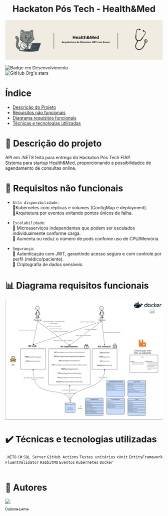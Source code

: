 ﻿﻿<h1 align="center"> Hackaton Pós Tech - Health&Med </h1>

![Capa com o nome do curso da pós graduação](./Assets/capa-readme.jpg)

![Badge em Desenvolvimento](http://img.shields.io/static/v1?label=STATUS&message=FINALIZADO&color=RED&style=for-the-badge)
<br>![GitHub Org's stars](https://img.shields.io/github/stars/DalianeLeme?style=social)</br>

# Índice 

* [Descrição do Projeto](#Descrição-do-projeto)
* [Requisitos não funcionais](#Requisitos-não-funcionais)
* [Diagrama requisitos funcionais](#Diagrama-requisitos-funcionais)
* [Técnicas e tecnologias utilizadas](#Técnicas-e-tecnologias-utilizadas)

# :pushpin: Descrição do projeto
API em .NET8 feita para entrega do Hackaton Pós Tech FIAP. <br>
Sistema para startup Health&Med, proporcionando a possibilidadce de agendamento de consultas online. </br>

# :notebook: Requisitos não funcionais
- `Alta disponibilidade`: </br>
:bookmark_tabs:Kubernetes com réplicas e volumes (ConfigMap e deployment). </br>
:bookmark_tabs:Arquitetura por eventos evitando pontos únicos de falha. </br>

- `Escalabilidade`:  </br>
:small_red_triangle_down: Microsserviços independentes que podem ser escalados individualmente conforme carga. </br>
:small_red_triangle_down: Aumenta ou reduz o número de pods confome uso de CPU/Memória. </br>

- `Segurança`:  </br>
:small_blue_diamond: Autenticação com JWT, garantindo acesso seguro e com controle por perfil (médico/paciente). </br>
:small_blue_diamond: Criptografia de dados sensíveis. </br>

# :bar_chart: Diagrama requisitos funcionais
![Diagrama-funcional](./Assets/HealthMed-diagrama.jpg)

# :heavy_check_mark: Técnicas e tecnologias utilizadas
`.NET8` `C#` `SQL Server` `GitHub Actions`  `Testes unitários` `xUnit` `EntityFramework`
`FluentValidator` `RabbitMQ` `Eventos` `Kubernetes` `Docker`
<br></br>

# :busts_in_silhouette: Autores
[<img loading="lazy" src="https://avatars.githubusercontent.com/u/55365144?v=4" width=115><br><sub>Daliane Leme</sub>](https://github.com/DalianeLeme)
<br></br>
